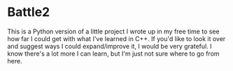 # Battle2
This is a Python version of a little project I wrote up in my free time to see how far I could get with what I've learned in C++. If you'd like to look it over and suggest ways I could expand/improve it, I would be very grateful. I know there's a lot more I can learn, but I'm just not sure where to go from here.
